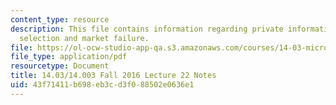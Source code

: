 ```yaml
---
content_type: resource
description: This file contains information regarding private information, adverse
  selection and market failure.
file: https://ol-ocw-studio-app-qa.s3.amazonaws.com/courses/14-03-microeconomic-theory-and-public-policy-fall-2016/43f71411b698eb3cd3f088502e0636e1_MIT14_03F16_lec22.pdf
file_type: application/pdf
resourcetype: Document
title: 14.03/14.003 Fall 2016 Lecture 22 Notes
uid: 43f71411-b698-eb3c-d3f0-88502e0636e1
---
```

